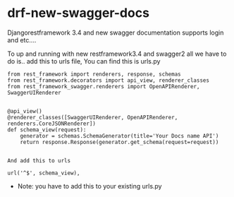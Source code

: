 # drf-new-swagger-docs
Djangorestframework 3.4 and new swagger documentation supports login and etc.... 

To up and running with new restframework3.4 and swagger2 all we have to do is.. add this to urls file, You can find this is urls.py

```
from rest_framework import renderers, response, schemas
from rest_framework.decorators import api_view, renderer_classes
from rest_framework_swagger.renderers import OpenAPIRenderer, SwaggerUIRenderer


@api_view()
@renderer_classes([SwaggerUIRenderer, OpenAPIRenderer, renderers.CoreJSONRenderer])
def schema_view(request):
    generator = schemas.SchemaGenerator(title='Your Docs name API')
    return response.Response(generator.get_schema(request=request))


And add this to urls

url('^$', schema_view),
```

- Note: you have to add this to your existing urls.py
